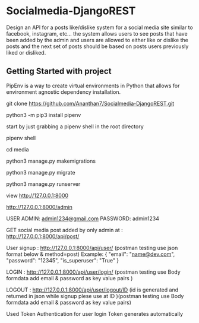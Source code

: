 
# Socialmedia-DjangoREST

Design an API for a posts like/dislike system for a social media site similar to facebook, instagram, etc... the system allows users to see posts 
that have been added by the admin and users are allowed to either like or dislike the posts and the next set of posts should be based on posts users previously liked or disliked.

## Getting Started with project
PipEnv is a way to create virtual environments in Python that allows for environment agnostic dependency installation.

git clone https://github.com/Ananthan7/Socialmedia-DjangoREST.git

python3 -m pip3 install pipenv

start by just grabbing a pipenv shell in the root directory

pipenv shell

cd media 

python3 manage.py makemigrations

python3 manage.py migrate

python3 manage.py runserver

view http://127.0.0.1:8000

http://127.0.0.1:8000/admin

USER ADMIN: admin1234@gmail.com
PASSWORD: admin1234

GET social media post added by only admin at : http://127.0.0.1:8000/api/post/

User signup : http://127.0.0.1:8000/api/user/ (postman testing use json format below & method=post) Example:
{
    "email": "name@dev.com",
    "password": "12345",
    "is_superuser": "True"
}

LOGIN : http://127.0.0.1:8000/api/user/login/ (postman testing use Body formdata add email & password as key value pairs )

LOGOUT : http://127.0.0.1:8000/api/user/logout/ID (id is generated and returned in json while signup plese use at ID )(postman testing use Body formdata add email & password as key value pairs)

Used Token Authentication for user login Token generates automatically
